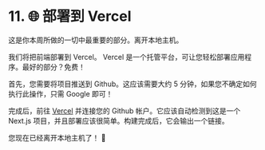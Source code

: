 # 11. 🌐 部署到 Vercel

这是你本周所做的一切中最重要的部分。离开本地主机。

我们将把前端部署到 Vercel。 Vercel 是一个托管平台，可让您轻松部署应用程序。最好的部分？免费！

首先，您需要将项目推送到 Github。这应该需要大约 5 分钟，如果您不确定如何执行此操作，只需 Google 即可！

完成后，前往 [Vercel](https://vercel.com/) 并连接您的 Github 帐户。它应该自动检测到这是一个 Next.js 项目，并且部署应该很简单。构建完成后，它会输出一个链接。

您现在已经离开本地主机了！ 🎉
